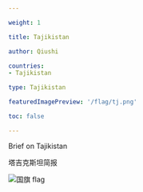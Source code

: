 ```yaml
---

weight: 1

title: Tajikistan

author: Qiushi 

countries: 
- Tajikistan

type: Tajikistan

featuredImagePreview: '/flag/tj.png'

toc: false 

---
```


Brief on Tajikistan

塔吉克斯坦简报 

<!--more-->

![国旗 flag](/flag/tj.png)
